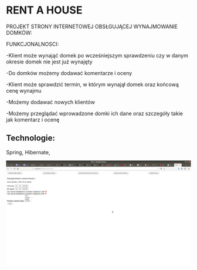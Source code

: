# RENT A HOUSE


PROJEKT STRONY INTERNETOWEJ OBSŁGUJĄCEJ WYNAJMOWANIE DOMKÓW:

FUNKCJONALNOSCI:

-Klient może wynająć domek po wcześniejszym sprawdzeniu
czy w danym okresie domek nie jest już wynajęty

-Do domków możemy dodawać komentarze i oceny

-Klient może sprawdzić termin, w którym wynajął domek
oraz końcową cenę wynajmu

-Możemy dodawać nowych klientów

-Możemy przeglądać wprowadzone domki ich dane oraz szczegóły takie jak komentarz i ocenę



 ## Technologie:
 
 Spring, Hibernate, 
 
![Example screenshot](./screen/rzut.png)
